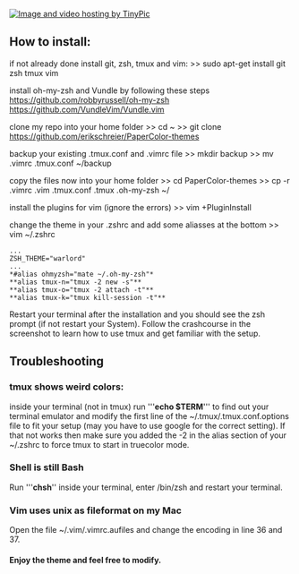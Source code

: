<a href="http://tinypic.com?ref=2wdy975" target="_blank"><img src="http://i65.tinypic.com/2wdy975.png" border="0" alt="Image and video hosting by TinyPic"></a>

## How to install:

if not already done install git, zsh, tmux and vim:
    >> sudo apt-get install git zsh tmux vim

install oh-my-zsh and Vundle by following these steps
    https://github.com/robbyrussell/oh-my-zsh
    https://github.com/VundleVim/Vundle.vim

clone my repo into your home folder
    >> cd ~
    >> git clone https://github.com/erikschreier/PaperColor-themes

backup your existing .tmux.conf and .vimrc file
    >> mkdir backup
    >> mv .vimrc .tmux.conf ~/backup

copy the files now into your home folder
    >> cd PaperColor-themes
    >> cp -r .vimrc .vim .tmux.conf .tmux .oh-my-zsh ~/

install the plugins for vim (ignore the errors)
    >> vim +PluginInstall

change the theme in your .zshrc and add some aliasses at the bottom
    >> vim ~/.zshrc

    ...
    ZSH_THEME="warlord"
    ...
    *#alias ohmyzsh="mate ~/.oh-my-zsh"*
    **alias tmux-n="tmux -2 new -s"**
    **alias tmux-o="tmux -2 attach -t"**
    **alias tmux-k="tmux kill-session -t"**
    
Restart your terminal after the installation and you should see the zsh prompt (if not restart your System).
Follow the crashcourse in the screenshot to learn how to use tmux and get familiar with the setup.

## Troubleshooting

### tmux shows weird colors:
inside your terminal (not in tmux) run '''**echo $TERM**''' to find out your terminal emulator and modify the first line of the ~/.tmux/.tmux.conf.options file to fit your setup (may you have to use google for the correct setting). If that not works then make sure you added the -2 in the alias section of your ~/.zshrc to force tmux to start in truecolor mode.

### Shell is still Bash
Run '''**chsh**'' inside your terminal, enter /bin/zsh and restart your terminal.

### Vim uses unix as fileformat on my Mac
Open the file ~/.vim/.vimrc.aufiles and change the encoding in line 36 and 37.

#### Enjoy the theme and feel free to modify.
